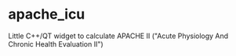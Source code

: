 # apache_icu
Little C++/QT widget to calculate APACHE II ("Acute Physiology And Chronic Health Evaluation II")
